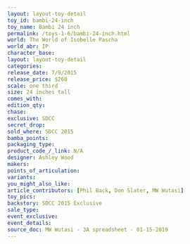 ```yaml
---
layout: layout-toy-detail 
toy_id: bambi-24-inch
toy_name: Bambi 24 inch
permalink: /toys-1-6/bambi-24-inch.html
world: The World of Isobelle Pascha
world_abr: IP
character_base: 
layout: layout-toy-detail
categories: 
release_date: 7/9/2015
release_price: $260 
scale: one third
size: 24 inches tall
comes_with: 
edition_qty: 
chase: 
exclusive: SDCC
secret_drop: 
sold_where: SDCC 2015
bamba_points: 
packaging_type: 
product_code_/_link: N/A
designer: Ashley Wood
makers: 
points_of_articulation: 
variants: 
you_might_also_like: 
article_contributors: [Phil Back, Don Slater, MW Wutasi]
toy_pics: 
backstory: SDCC 2015 Exclusive
sale_type: 
event_exclusive: 
event_details: 
source_doc: MW Wutasi - 3A spreadsheet - 01-15-2019
---
```

